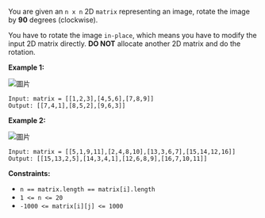 You are given an `n x n` 2D `matrix` representing an image, rotate the image by **90** degrees (clockwise).

You have to rotate the image `in-place`, which means you have to modify the input 2D matrix directly. **DO NOT** allocate another 2D matrix and do the rotation.

 

**Example 1:**

![圖片](https://user-images.githubusercontent.com/55487740/154849402-e191bdc1-45c6-43aa-8576-a53ddd26d38e.png)

```
Input: matrix = [[1,2,3],[4,5,6],[7,8,9]]
Output: [[7,4,1],[8,5,2],[9,6,3]]
```
**Example 2:**

 ![圖片](https://user-images.githubusercontent.com/55487740/154849366-2c73563f-6e49-4e97-92bc-e6b39ed46a7c.png)
 
```
Input: matrix = [[5,1,9,11],[2,4,8,10],[13,3,6,7],[15,14,12,16]]
Output: [[15,13,2,5],[14,3,4,1],[12,6,8,9],[16,7,10,11]]
```

**Constraints:**

- `n == matrix.length == matrix[i].length`
- `1 <= n <= 20`
- `-1000 <= matrix[i][j] <= 1000`
